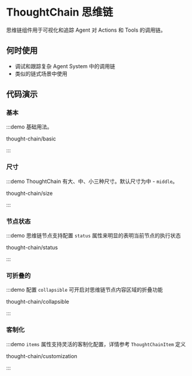 
# ThoughtChain 思维链

思维链组件用于可视化和追踪 Agent 对 Actions 和 Tools 的调用链。

## 何时使用

* 调试和跟踪复杂 Agent System 中的调用链
* 类似的链式场景中使用

## 代码演示

### 基本

:::demo 基础用法。

thought-chain/basic

:::

### 尺寸

:::demo ThoughtChain 有大、中、小三种尺寸。默认尺寸为中 - `middle`。

thought-chain/size

:::

### 节点状态

:::demo 思维链节点支持配置 `status` 属性来明显的表明当前节点的执行状态

thought-chain/status

:::

### 可折叠的

:::demo 配置 `collapsible` 可开启对思维链节点内容区域的折叠功能

thought-chain/collapsible

:::

### 客制化

:::demo `items` 属性支持灵活的客制化配置，详情参考 `ThoughtChainItem` 定义

thought-chain/customization

:::
